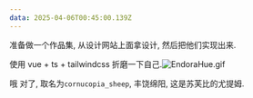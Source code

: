 ```yaml
---
data: 2025-04-06T00:45:00.139Z
---
```


准备做一个作品集, 从设计网站上面拿设计, 然后把他们实现出来.

使用 vue + ts + tailwindcss 折磨一下自己.<img src="https://gcore.jsdelivr.net/gh/sooooooooooooooooootheby/Emoji_Chest@v1.0.0/package/aurakingdom//EndoraHue.gif" alt="EndoraHue.gif" class="emoji emoji-custom only-emoji">

哦 对了, 取名为`cornucopia_sheep`, 丰饶绵阳, 这是苏芙比的尤提姆.